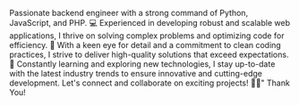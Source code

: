 Passionate backend engineer with a strong command of Python, JavaScript, and PHP. 💻 Experienced in developing robust and scalable web applications, I thrive on solving complex problems and optimizing code for efficiency. 🚀 With a keen eye for detail and a commitment to clean coding practices, I strive to deliver high-quality solutions that exceed expectations. 🌟 Constantly learning and exploring new technologies, I stay up-to-date with the latest industry trends to ensure innovative and cutting-edge development. Let's connect and collaborate on exciting projects! 👨‍💻" Thank You! 


<!---
CongoMusahAdama/CongoMusahAdama is a ✨ special ✨ repository because its `README.md` (this file) appears on your GitHub profile.
You can click the Preview link to take a look at your changes.
--->
